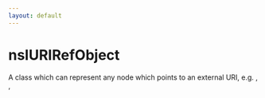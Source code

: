 ```yaml
---
layout: default
---
```


# nsIURIRefObject #
 A class which can represent any node which points to an
external URI, e.g. <a>, <img>, <script> etc,
and has the capability to rewrite URLs to be
relative or absolute.
Used by the editor but not dependant on it.


## Methods ##

### Reset ###

Go back to the beginning of the attribute list.


### GetNextURI ###

Return the next rewritable URI.


### RewriteAllURIs ###

Go back to the beginning of the attribute list

@param aOldPat  Old pattern to be replaced, e.g. file:///a/b/
@param aNewPat  New pattern to be replaced, e.g. http://mypage.aol.com/
@param aMakeRel Rewrite links as relative vs. absolute


## Attributes ##

### node ###
